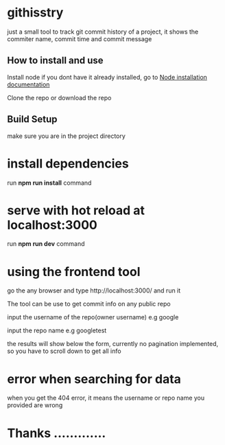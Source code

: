 # githisstry
just a small tool to track git commit history of a project, it shows the commiter name, commit time and commit message

## How to install and use

<p>Install node if you dont have it already installed, go to <a href="https://nodejs.org/en/download/">Node installation documentation</a></p>
<p>

Clone the repo or download the repo

## Build Setup

make sure you are in the project directory

# install dependencies
run <b>npm run install</b> command

# serve with hot reload at localhost:3000
run <b>npm run dev</b> command

# using the frontend tool
go the any browser and type http://localhost:3000/ and run it

The tool can be use to get commit info on any public repo

input the username of the repo(owner username) e.g google

input the repo name e.g googletest

the results will show below the form, currently no pagination implemented, so you have to scroll down to get all info

# error when searching for data 

when you get the 404 error, it means the username or repo name you provided are wrong

# Thanks .............

